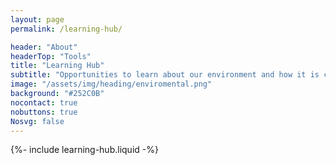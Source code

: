 ```yaml
---
layout: page
permalink: /learning-hub/

header: "About"
headerTop: "Tools"
title: "Learning Hub"
subtitle: "Opportunities to learn about our environment and how it is changing."
image: "/assets/img/heading/enviromental.png"
background: "#252C0B"
nocontact: true
nobuttons: true
Nosvg: false
---
```

{%-
include learning-hub.liquid
-%}
